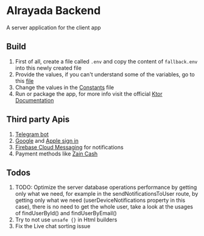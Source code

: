 # Alrayada Backend

A server application for the client app

## Build

1. First of all, create a file called `.env` and copy the content of `fallback.env` into this newly created file
2. Provide the values, if you can't understand some of the variables, go to
   this [file](./src/main/kotlin/net/freshplatform/utils/EnvironmentVariablesUtils.kt)
3. Change the values in the [Constants](./src/main/kotlin/net/freshplatform/Constants.kt) file
4. Run or package the app, for more info visit the official [Ktor Documentation](https://ktor.io/docs/)

## Third party Apis

1. [Telegram bot](https://core.telegram.org/bots/api)
2. [Google](https://developers.google.com/identity/sign-in/ios/backend-auth) and [Apple sign in](https://developer.apple.com/sign-in-with-apple/get-started/)
3. [Firebase Cloud Messaging](https://firebase.google.com/docs/cloud-messaging) for notifications
4. Payment methods like [Zain Cash](https://docs.zaincash.iq)

## Todos

1. TODO: Optimize the server database operations performance by getting only what we need, for example in the
   sendNotificationsToUser
   route, by getting only what we need (userDeviceNotifications property in this case), there is no need to get the
   whole user, take a look
   at the usages of findUserById() and findUserByEmail()
2. Try to not use `unsafe {}` in Html builders
3. Fix the Live chat sorting issue